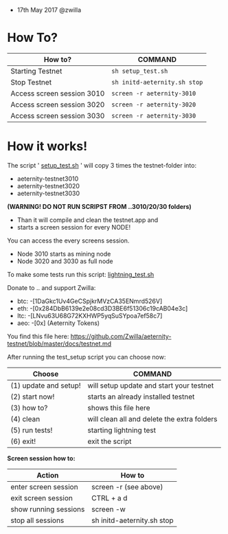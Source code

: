 * 17th May 2017 @zwilla

# How To?

How to? | COMMAND
------------ | -------------
Starting Testnet | `sh setup_test.sh`
Stop Testnet | `sh initd-aeternity.sh stop`
Access screen session 3010| `screen -r aeternity-3010`
Access screen session 3020| `screen -r aeternity-3020`
Access screen session 3030| `screen -r aeternity-3030`


# How it works!
The script ' [setup_test.sh](https://github.com/Zwilla/aeternity-testnet/blob/master/setup_test.sh) ' will copy 3 times the testnet-folder into:
- aeternity-testnet3010
- aeternity-testnet3020
- aeternity-testnet3030

**(WARNING! DO NOT RUN SCRIPST FROM ..3010/20/30 folders)**
 
 * Than it will compile and clean the testnet.app and 
 * starts a screen session for every NODE!
 
 You can access the every screens session.
 * Node 3010 starts as mining node
 * Node 3020 and 3030 as full node

 To make some tests run this script:
 [lightning_test.sh](https://github.com/Zwilla/aeternity-testnet/blob/master/tests/lightning_test.sh)

  
  Donate to .. and support Zwilla:
  * btc: -[1DaGkc1Uv4GeCSpjkrMVzCA35ENmrd526V]
  * eth: -[0x284DbB6139e2e08cd3D3BE6f51306c19cAB04e3c]
  * ltc: -[LNvu63U68G72KXHWP5yqSuSYpoa7ef58c7]
  * aeo: -[0x] (Aeternity Tokens)

  You find this file here: https://github.com/Zwilla/aeternity-testnet/blob/master/docs/testnet.md

  After running the test_setup script you can choose now:

Choose  | COMMAND
------------ | -------------
 (1) update and setup! | will setup update and start your testnet
 (2) start now!        | starts an already installed testnet
 (3) how to?           | shows this file here
 (4) clean             | will clean all and delete the extra folders
 (5) run tests!        | starting lightning test
 (6) exit!             | exit the script

 __**Screen session how to:**__

  Action  | How to
  ------------ | -------------
  enter screen session | screen -r (see above)
  exit screen session | CTRL + a d
  show running sessions | screen -w
  stop all sessions | sh initd-aeternity.sh stop
